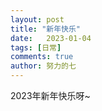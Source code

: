 ```yaml
---
layout: post
title: "新年快乐"
date:   2023-01-04
tags: [日常]
comments: true
author: 努力的七
---
```


2023年新年快乐呀~
